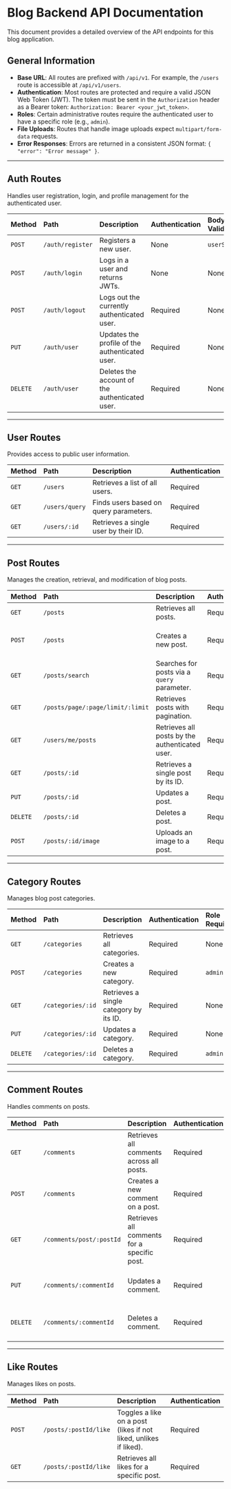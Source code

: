 # Blog Backend API Documentation

This document provides a detailed overview of the API endpoints for this blog application.

## General Information

*   **Base URL**: All routes are prefixed with `/api/v1`. For example, the `/users` route is accessible at `/api/v1/users`.
*   **Authentication**: Most routes are protected and require a valid JSON Web Token (JWT). The token must be sent in the `Authorization` header as a Bearer token: `Authorization: Bearer <your_jwt_token>`.
*   **Roles**: Certain administrative routes require the authenticated user to have a specific role (e.g., `admin`).
*   **File Uploads**: Routes that handle image uploads expect `multipart/form-data` requests.
*   **Error Responses**: Errors are returned in a consistent JSON format: `{ "error": "Error message" }`.

---

## Auth Routes

Handles user registration, login, and profile management for the authenticated user.

| Method | Path             | Description                                        | Authentication | Body Validation         |
| :----- | :--------------- | :------------------------------------------------- | :------------- | :---------------------- |
| `POST` | `/auth/register` | Registers a new user.                              | None           | `userSchema`            |
| `POST` | `/auth/login`    | Logs in a user and returns JWTs.                   | None           | None                    |
| `POST` | `/auth/logout`   | Logs out the currently authenticated user.         | Required       | None                    |
| `PUT`  | `/auth/user`     | Updates the profile of the authenticated user.     | Required       | None                    |
| `DELETE`| `/auth/user`    | Deletes the account of the authenticated user.     | Required       | None                    |

---

## User Routes

Provides access to public user information.

| Method | Path             | Description                                        | Authentication |
| :----- | :--------------- | :------------------------------------------------- | :------------- |
| `GET`  | `/users`         | Retrieves a list of all users.                     | Required       |
| `GET`  | `/users/query`   | Finds users based on query parameters.             | Required       |
| `GET`  | `/users/:id`     | Retrieves a single user by their ID.               | Required       |

---

## Post Routes

Manages the creation, retrieval, and modification of blog posts.

| Method | Path                          | Description                                        | Authentication | Notes                               |
| :----- | :---------------------------- | :------------------------------------------------- | :------------- | :---------------------------------- |
| `GET`  | `/posts`                      | Retrieves all posts.                               | Required       |                                     |
| `POST` | `/posts`                      | Creates a new post.                                | Required       | Expects `multipart/form-data` for image upload. |
| `GET`  | `/posts/search`               | Searches for posts via a `query` parameter.        | Required       | Example: `/posts/search?query=tech` |
| `GET`  | `/posts/page/:page/limit/:limit` | Retrieves posts with pagination.                   | Required       |                                     |
| `GET`  | `/users/me/posts`             | Retrieves all posts by the authenticated user.     | Required       |                                     |
| `GET`  | `/posts/:id`                  | Retrieves a single post by its ID.                 | Required       |                                     |
| `PUT`  | `/posts/:id`                  | Updates a post.                                    | Required       | User must be the post author.       |
| `DELETE`| `/posts/:id`                 | Deletes a post.                                    | Required       | User must be the post author.       |
| `POST` | `/posts/:id/image`            | Uploads an image to a post.             | Required       | Expects `multipart/form-data`.      |

---

## Category Routes

Manages blog post categories.

| Method | Path             | Description                                        | Authentication | Role Required |
| :----- | :--------------- | :------------------------------------------------- | :------------- | :------------ |
| `GET`  | `/categories`    | Retrieves all categories.                          | Required       | None          |
| `POST` | `/categories`    | Creates a new category.                            | Required       | `admin`       |
| `GET`  | `/categories/:id`| Retrieves a single category by its ID.             | Required       | None          |
| `PUT`  | `/categories/:id`| Updates a category.                                | Required       | None          |
| `DELETE`| `/categories/:id`| Deletes a category.                                | Required       | `admin`       |

---

## Comment Routes

Handles comments on posts.

| Method | Path                   | Description                                        | Authentication | Notes                         |
| :----- | :--------------------- | :------------------------------------------------- | :------------- | :-------------------------- |
| `GET`  | `/comments`            | Retrieves all comments across all posts.           | Required       |                             |
| `POST` | `/comments`            | Creates a new comment on a post.                   | Required       | Request body needs `post_id`. |
| `GET`  | `/comments/post/:postId`| Retrieves all comments for a specific post.        | Required       |                             |
| `PUT`  | `/comments/:commentId` | Updates a comment.                                 | Required       | User must be the author.    |
| `DELETE`| `/comments/:commentId` | Deletes a comment.                                 | Required       | User must be the author.    |

---

## Like Routes

Manages likes on posts.

| Method | Path                | Description                                        | Authentication |
| :----- | :------------------ | :------------------------------------------------- | :------------- |
| `POST` | `/posts/:postId/like`| Toggles a like on a post (likes if not liked, unlikes if liked). | Required       |
| `GET`  | `/posts/:postId/like`| Retrieves all likes for a specific post.           | Required       |

